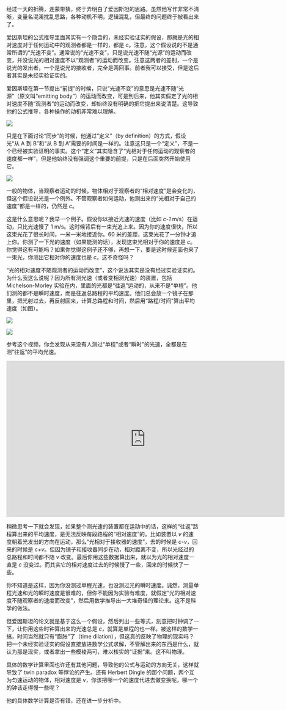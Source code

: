 经过一天的折腾，连蒙带猜，终于弄明白了爱因斯坦的思路。虽然他写作非常不清晰，变量名混淆扰乱思路，各种动机不明，逻辑混乱，但最终的问题终于被看出来了。

<span>爱因斯坦的公式推导里面其实有一个隐含的，未经实验证实的假设，那就是光的相对速度对于任何运动中的观测者都是一样的，都是</span> _c_<span>。注意，这个假设说的不是通常所谓的“光速不变”。通常说的“光速不变”，只是说光速不随“光源”的运动而改变，并没说光的相对速度不以“观测者”的运动而改变。注意这两者的差别，一个是说光的发出者，一个是说光的接收者，完全是两回事。前者我可以接受，但是这后者其实是未经实验证实的。</span>

爱因斯坦在第一节提出“前提”的时候，只说“光速不变”的意思是光速不随“光源”（原文叫“emitting body”）的运动而改变，可是到后来，他其实假定了光的相对速度不随“观测者”的运动而改变，却始终没有明确的把它提出来说清楚。这导致他的公式推导，各种操作的动机非常难以理解。

<div class="captioned-image-container">

![](https://substackcdn.com/image/fetch/w_1456,c_limit,f_auto,q_auto:good,fl_progressive:steep/https%3A%2F%2Fbucketeer-e05bbc84-baa3-437e-9518-adb32be77984.s3.amazonaws.com%2Fpublic%2Fimages%2Ffb765f82-a672-49d7-917f-b52bfbddc3af_1426x611.jpeg)


只是在下面讨论“同步”的时候，他通过“定义”（by definition）的方式，假设光“从 A 到 B”和“从 B 到 A”需要的时间是一样的。注意这只是一个“定义”，不是一个已经被实验证明的事实。这个“定义”其实隐含了“光相对于任何运动的观察者的速度都一样”，但是他始终没有强调这个重要的前提，只是在后面突然开始使用它。

<div class="captioned-image-container">

![](https://substackcdn.com/image/fetch/w_1456,c_limit,f_auto,q_auto:good,fl_progressive:steep/https%3A%2F%2Fbucketeer-e05bbc84-baa3-437e-9518-adb32be77984.s3.amazonaws.com%2Fpublic%2Fimages%2Fa3716994-779f-4c78-8f2a-f768a8f9ec2a_1295x433.jpeg)


<span>一般的物体，当观察者运动的时候，物体相对于观察者的“相对速度”是会变化的，但这个假设说光是一个例外。不管观察者如何运动，他测出来的“光相对于自己的速度”都是一样的，仍然是</span> _c_<span>。</span>

<span>这是什么意思呢？我举一个例子。假设你以接近光速的速度（比如</span> _c-1_ <span>m/s）在运动，只比光速慢了 1 m/s。这时候背后有一束光追上来。因为你的速度很快，所以这束光花了很长时间，一米一米地接近你。60 米的差距，这束光花了一分钟才追上你。你测了一下光的速度（如果能测的话），发现这束光相对于你的速度是</span> _c_<span>。你觉得这有可能吗？如果你觉得这例子还不够，再想一下，要是这时候迎面也来了一束光，你测出它相对你的速度也是</span> _c_<span>。这不奇怪吗？</span>

“光的相对速度不随观测者的运动而改变”，这个说法其实是没有经过实验证实的。为什么我这么说呢？因为所有测光速（或者变相测光速）的装置，包括 Michelson-Morley 实验在内，里面的光都是“往返”运动的，从来不是“单程”。他们测的都不是瞬时速度，而是往返总路程的平均速度。他们总会放一个镜子在那里，把光射过去，再反射回来，计算总路程和时间，然后用“路程/时间”算出平均速度（如图）。

<div class="captioned-image-container">

![](https://substackcdn.com/image/fetch/w_1456,c_limit,f_auto,q_auto:good,fl_progressive:steep/https%3A%2F%2Fbucketeer-e05bbc84-baa3-437e-9518-adb32be77984.s3.amazonaws.com%2Fpublic%2Fimages%2F7db04eae-d1b7-4e3d-af41-321de14e446d_388x201.jpeg)

<figcaption class="image-caption"></figcaption>



<div class="captioned-image-container">

![](https://substackcdn.com/image/fetch/w_1456,c_limit,f_auto,q_auto:good,fl_progressive:steep/https%3A%2F%2Fbucketeer-e05bbc84-baa3-437e-9518-adb32be77984.s3.amazonaws.com%2Fpublic%2Fimages%2Fc5fec08f-6dac-46d8-af72-220e949e11b8_494x223.png)


参考这个视频，你会发现从来没有人测过“单程”或者“瞬时”的光速，全都是在测“往返”的平均光速。

<div id="youtube2-pTn6Ewhb27k" class="youtube-wrap" data-attrs="{&quot;videoId&quot;:&quot;pTn6Ewhb27k&quot;,&quot;startTime&quot;:null,&quot;endTime&quot;:null}">

<div class="youtube-inner"><iframe src="https://www.youtube-nocookie.com/embed/pTn6Ewhb27k?rel=0&amp;autoplay=0&amp;showinfo=0&amp;enablejsapi=0" frameborder="0" loading="lazy" gesture="media" allow="autoplay; fullscreen" allowautoplay="true" allowfullscreen="true" width="728" height="409"></iframe></div>


<span>稍微思考一下就会发现，如果整个测光速的装置都在运动中的话，这样的“往返”路程算出来的平均速度，是无法反映每段路程的“相对速度”的。比如装置以</span> _v_ <span>的速度朝着光发出的方向在运动，那么“光相对于接收器的速度”，去的时候是</span> _c-v_<span>，回来的时候是</span> _c+v_<span>。但因为镜子和接收器同步在动，相对距离不变，所以光经过的总路程和时间都不随</span> _v_ <span>改变。最后你用这些数据算出来，就以为光的相对速度一直是</span> _c_ <span>没变过。而其实它的相对速度过去的时候慢了一些，回来的时候快了一些。</span>

你不知道是这样，因为你没测过单程光速，也没测过光的瞬时速度。诚然，测量单程光速和光的瞬时速度是很难的，但你不能因为实验有难度，就假定“光的相对速度不随观察者的速度而改变”，然后用数学推导出一大堆奇怪的理论来。这不是科学的做法。

<span>但爱因斯坦的论文就是基于这么一个假设，然后列出一些等式，刻意把时钟调了一下，让你用这些时钟算出来的光速总是</span> _c_<span>，就算是单程的也一样。被这样的数学一搞，时间当然就只有“膨胀”了（time dilation），但这真的反映了物理的现实吗？把一个未经实验证实的假设直接放进数学公式求解，不管解出来的东西是什么，就认为那是现实，或者拿出一些模棱两可，难以核实的“证据”来。这不叫物理。</span>

具体的数学计算里面也许还有其他问题，导致他的公式与运动的方向无关，这样就导致了 twin paradox 等悖论的产生。还有 Herbert Dingle 的那个问题，两个互为匀速运动的物体，相对速度是 v，你该把哪一个的速度代进去做变换呢，哪一个的钟该走得慢一些呢？

他的具体数学计算是否有错，还在进一步分析中。

